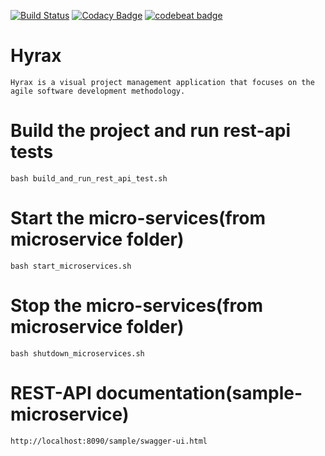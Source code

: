 [![Build Status](https://travis-ci.org/hyracoidea/hyrax-backend.svg?branch=master)](https://travis-ci.org/hyracoidea/hyrax-backend) [![Codacy Badge](https://api.codacy.com/project/badge/Grade/cf697729764048cba626ab4a30f4f816)](https://www.codacy.com/app/gabichelsea/hyrax-backend?utm_source=github.com&amp;utm_medium=referral&amp;utm_content=hyracoidea/hyrax-backend&amp;utm_campaign=Badge_Grade) [![codebeat badge](https://codebeat.co/badges/7db8afe9-50e0-4b98-a9f4-d041941e81b8)](https://codebeat.co/projects/github-com-hyracoidea-hyrax-backend-master)

# Hyrax

```
Hyrax is a visual project management application that focuses on the agile software development methodology.

```

# Build the project and run rest-api tests

```
bash build_and_run_rest_api_test.sh
```

# Start the micro-services(from microservice folder)

```
bash start_microservices.sh
```

# Stop the micro-services(from microservice folder)

```
bash shutdown_microservices.sh
```

# REST-API documentation(sample-microservice)

```
http://localhost:8090/sample/swagger-ui.html
```